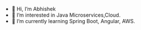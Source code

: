 - 👋 Hi, I’m Abhishek 
- 👀 I’m interested in Java Microservices,Cloud. 
- 🌱 I’m currently learning Spring Boot, Angular, AWS.

<!---
Abhiiydv/Abhiiydv is a ✨ special ✨ repository because its `README.md` (this file) appears on your GitHub profile.
You can click the Preview link to take a look at your changes.
--->
